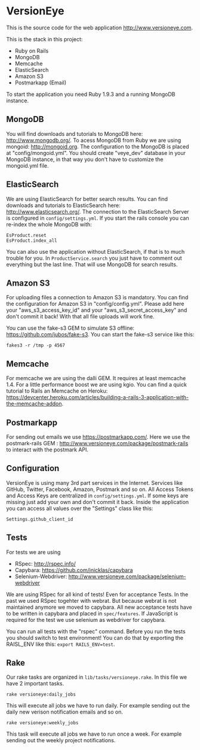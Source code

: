 # VersionEye

This is the source code for the web application <http://www.versioneye.com>.

This is the stack in this project:

 * Ruby on Rails
 * MongoDB
 * Memcache
 * ElasticSearch
 * Amazon S3
 * Postmarkapp (Email)

To start the application you need Ruby 1.9.3 and a running MongoDB instance.

## MongoDB

You will find downloads and tutorials to MongoDB here: <http://www.mongodb.org/>. To acess MongoDB from Ruby we are using mongoid: <http://mongoid.org>. The configuration to the MongoDB is placed at "config/mongoid.yml". You should create "veye_dev" database in your MongoDB instance, in that way you don't have to customize the mongoid.yml file.

## ElasticSearch

We are using ElasticSearch for better search results. You can find downloads and tutorials to ElasticSearch here: <http://www.elasticsearch.org/>. The connection to the ElasticSearch Server is configured in `config/settings.yml`. If you start the rails console you can re-index the whole MongoDB with: 

```
EsProduct.reset
EsProduct.index_all
```

You can also use the application without ElasticSearch, if that is to much trouble for you. In `ProductService.search` you just have to comment out everything but the last line. That will use MongoDB for search results.

## Amazon S3

For uploading files a connection to Amazon S3 is mandatory. You can find the configuration for Amazon S3 in "config/config.yml". Please add here your "aws_s3_access_key_id" and your "aws_s3_secret_access_key" and don't commit it back! With that all file uploads will work fine.

You can use the fake-s3 GEM to simulate S3 offline: <https://github.com/jubos/fake-s3>.
You can start the fake-s3 service like this: 

```
fakes3 -r /tmp -p 4567
```


## Memcache

For memcache we are using the dalli GEM. It requires at least memcache 1.4. For a little performance boost
we are using kgio. You can find a quick tutorial to Rails an Memcache on Heroku: <https://devcenter.heroku.com/articles/building-a-rails-3-application-with-the-memcache-addon>.

## Postmarkapp

For sending out emails we use <https://postmarkapp.com/>. Here we use the postmark-rails GEM : <http://www.versioneye.com/package/postmark-rails> to interact with the postmark API.

## Configuration

VersionEye is using many 3rd part services in the Internet. Services like GitHub, Twitter, Facebook, Amazon, Postmark and so on. All Access Tokens and Access Keys are centralized in `config/settings.yml`. If some keys are missing just add your own and don't commit it back. Inside the application you can access all values over the "Settings" class like this: 

```
Settings.github_client_id
```

## Tests

For tests we are using

* RSpec: <http://rspec.info/>
* Capybara: <https://github.com/jnicklas/capybara>
* Selenium-Webdriver: <http://www.versioneye.com/package/selenium-webdriver>

We are using RSpec for all kind of tests! Even for acceptance Tests. In the past we used RSpec togehter with webrat. But because webrat is not maintained anymore we moved to capybara. All new acceptance tests have to be written in capybara and placed in `spec/features`. If JavaScript is required for the test we use selenium as webdriver for capybara.

You can run all tests with the "rspec" command. Before you run the tests you should switch to test environment! You can do that by exporting the RAISL_ENV like this: `export RAILS_ENV=test`.

## Rake

Our rake tasks are organized in `lib/tasks/versioneye.rake`. In this file we have 2 important tasks. 

```
rake versioneye:daily_jobs
```

This will execute all jobs we have to run daily. For example sending out the daily new verison notification emails and so on. 

```
rake versioneye:weekly_jobs
```

This task will execute all jobs we have to run once a week. For example sending out the weekly project notifications. 